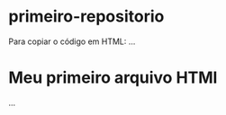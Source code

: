 # primeiro-repositorio

Para copiar o código em HTML:
...
<html>
<h1>Meu primeiro arquivo HTMl</h1>
</html>
...
